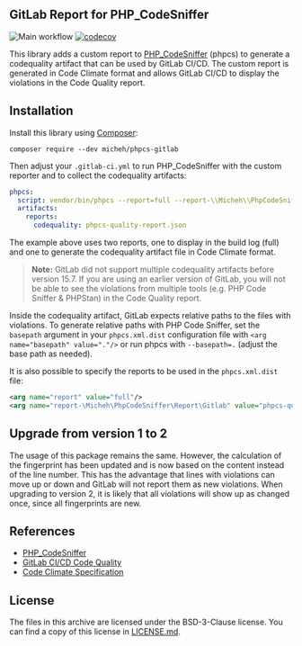 
GitLab Report for PHP_CodeSniffer
---------------------------------
![Main workflow](https://github.com/micheh/phpcs-gitlab/actions/workflows/main.yml/badge.svg)
[![codecov](https://codecov.io/github/micheh/phpcs-gitlab/graph/badge.svg?token=02FSF3TT0T)](https://codecov.io/github/micheh/phpcs-gitlab)


This library adds a custom report to [PHP_CodeSniffer](https://github.com/PHPCSStandards/PHP_CodeSniffer/) (phpcs) to generate a codequality artifact that can be used by GitLab CI/CD.
The custom report is generated in Code Climate format and allows GitLab CI/CD to display the violations in the Code Quality report.

## Installation

Install this library using [Composer](https://getcomposer.org):

```shell script
composer require --dev micheh/phpcs-gitlab
```

Then adjust your `.gitlab-ci.yml` to run PHP_CodeSniffer with the custom reporter and to collect the codequality artifacts:

```yaml
phpcs:
  script: vendor/bin/phpcs --report=full --report-\\Micheh\\PhpCodeSniffer\\Report\\Gitlab=phpcs-quality-report.json
  artifacts:
    reports:
      codequality: phpcs-quality-report.json
```

The example above uses two reports, one to display in the build log (full) and one to generate the codequality artifact file in Code Climate format.

> **Note:** GitLab did not support multiple codequality artifacts before version 15.7. 
> If you are using an earlier version of GitLab, you will not be able to see the violations from multiple tools (e.g. PHP Code Sniffer & PHPStan) in the Code Quality report.

Inside the codequality artifact, GitLab expects relative paths to the files with violations. 
To generate relative paths with PHP Code Sniffer, set the `basepath` argument in your `phpcs.xml.dist` configuration file with `<arg name="basepath" value="."/>` or run phpcs with `--basepath=.` (adjust the base path as needed).

It is also possible to specify the reports to be used in the `phpcs.xml.dist` file:

```xml
<arg name="report" value="full"/>
<arg name="report-\Micheh\PhpCodeSniffer\Report\Gitlab" value="phpcs-quality-report.json"/>
```

## Upgrade from version 1 to 2

The usage of this package remains the same. 
However, the calculation of the fingerprint has been updated and is now based on the content instead of the line number. 
This has the advantage that lines with violations can move up or down and GitLab will not report them as new violations.
When upgrading to version 2, it is likely that all violations will show up as changed once, since all fingerprints are new.

## References

- [PHP_CodeSniffer](https://github.com/PHPCSStandards/PHP_CodeSniffer/)
- [GitLab CI/CD Code Quality](https://docs.gitlab.com/ee/ci/testing/code_quality.html)
- [Code Climate Specification](https://github.com/codeclimate/platform/blob/master/spec/analyzers/SPEC.md#data-types)


## License

The files in this archive are licensed under the BSD-3-Clause license.
You can find a copy of this license in [LICENSE.md](LICENSE.md).
